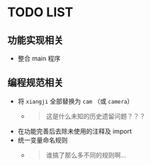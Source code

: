 # TODO LIST

## 功能实现相关

- 整合 main 程序

## 编程规范相关

- 将 `xiangji` 全部替换为 `cam` （或 `camera`）
  - > 这是什么未知的历史遗留问题？？？
- 在功能完善后去除未使用的注释及 import
- 统一变量命名规则
  - > 谁搞了那么多不同的规则啊...
